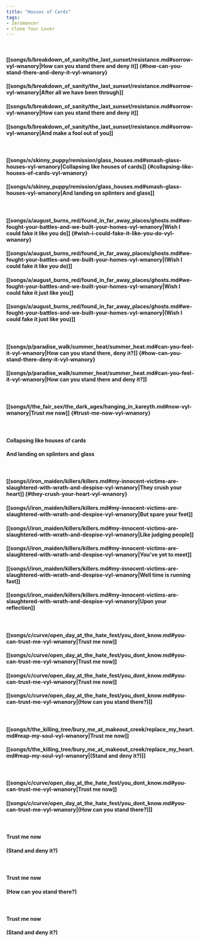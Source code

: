 ```yaml
---
title: "Houses of Cards"
tags:
- Zeromancer
- Clone Your Lover
---
```

&nbsp;
#### [[songs/b/breakdown_of_sanity/the_last_sunset/resistance.md#sorrow-vyl-wnanory|How can you stand there and deny it]] {#how-can-you-stand-there-and-deny-it-vyl-wnanory}
#### [[songs/b/breakdown_of_sanity/the_last_sunset/resistance.md#sorrow-vyl-wnanory|After all we have been through]]
#### [[songs/b/breakdown_of_sanity/the_last_sunset/resistance.md#sorrow-vyl-wnanory|How can you stand there and deny it]]
#### [[songs/b/breakdown_of_sanity/the_last_sunset/resistance.md#sorrow-vyl-wnanory|And make a fool out of you]]
&nbsp;
#### [[songs/s/skinny_puppy/remission/glass_houses.md#smash-glass-houses-vyl-wnanory|Collapsing like houses of cards]] {#collapsing-like-houses-of-cards-vyl-wnanory}
#### [[songs/s/skinny_puppy/remission/glass_houses.md#smash-glass-houses-vyl-wnanory|And landing on splinters and glass]]
&nbsp;
#### [[songs/a/august_burns_red/found_in_far_away_places/ghosts.md#we-fought-your-battles-and-we-built-your-homes-vyl-wnanory|Wish I could fake it like you do]] {#wish-i-could-fake-it-like-you-do-vyl-wnanory}
#### [[songs/a/august_burns_red/found_in_far_away_places/ghosts.md#we-fought-your-battles-and-we-built-your-homes-vyl-wnanory|(Wish I could fake it like you do)]]
#### [[songs/a/august_burns_red/found_in_far_away_places/ghosts.md#we-fought-your-battles-and-we-built-your-homes-vyl-wnanory|Wish I could fake it just like you]]
#### [[songs/a/august_burns_red/found_in_far_away_places/ghosts.md#we-fought-your-battles-and-we-built-your-homes-vyl-wnanory|(Wish I could fake it just like you)]]
&nbsp;
#### [[songs/p/paradise_walk/summer_heat/summer_heat.md#can-you-feel-it-vyl-wnanory|How can you stand there, deny it?]] {#how-can-you-stand-there-deny-it-vyl-wnanory}
#### [[songs/p/paradise_walk/summer_heat/summer_heat.md#can-you-feel-it-vyl-wnanory|How can you stand there and deny it?]]
&nbsp;
#### [[songs/t/the_fair_sex/the_dark_ages/hanging_in_kareyth.md#now-vyl-wnanory|Trust me now]] {#trust-me-now-vyl-wnanory}
&nbsp;
#### Collapsing like houses of cards
#### And landing on splinters and glass
&nbsp;
#### [[songs/i/iron_maiden/killers/killers.md#my-innocent-victims-are-slaughtered-with-wrath-and-despise-vyl-wnanory|They crush your heart]] {#they-crush-your-heart-vyl-wnanory}
#### [[songs/i/iron_maiden/killers/killers.md#my-innocent-victims-are-slaughtered-with-wrath-and-despise-vyl-wnanory|But spare your feet]]
#### [[songs/i/iron_maiden/killers/killers.md#my-innocent-victims-are-slaughtered-with-wrath-and-despise-vyl-wnanory|Like judging people]]
#### [[songs/i/iron_maiden/killers/killers.md#my-innocent-victims-are-slaughtered-with-wrath-and-despise-vyl-wnanory|You've yet to meet]]
#### [[songs/i/iron_maiden/killers/killers.md#my-innocent-victims-are-slaughtered-with-wrath-and-despise-vyl-wnanory|Well time is running fast]]
#### [[songs/i/iron_maiden/killers/killers.md#my-innocent-victims-are-slaughtered-with-wrath-and-despise-vyl-wnanory|Upon your reflection]]
&nbsp;
#### [[songs/c/curve/open_day_at_the_hate_fest/you_dont_know.md#you-can-trust-me-vyl-wnanory|Trust me now]]
#### [[songs/c/curve/open_day_at_the_hate_fest/you_dont_know.md#you-can-trust-me-vyl-wnanory|Trust me now]]
#### [[songs/c/curve/open_day_at_the_hate_fest/you_dont_know.md#you-can-trust-me-vyl-wnanory|Trust me now]]
#### [[songs/c/curve/open_day_at_the_hate_fest/you_dont_know.md#you-can-trust-me-vyl-wnanory|(How can you stand there?)]]
&nbsp;
#### [[songs/t/the_killing_tree/bury_me_at_makeout_creek/replace_my_heart.md#reap-my-soul-vyl-wnanory|Trust me now]]
#### [[songs/t/the_killing_tree/bury_me_at_makeout_creek/replace_my_heart.md#reap-my-soul-vyl-wnanory|(Stand and deny it?)]]
&nbsp;
#### [[songs/c/curve/open_day_at_the_hate_fest/you_dont_know.md#you-can-trust-me-vyl-wnanory|Trust me now]]
#### [[songs/c/curve/open_day_at_the_hate_fest/you_dont_know.md#you-can-trust-me-vyl-wnanory|(How can you stand there?)]]
&nbsp;
#### Trust me now
#### (Stand and deny it?)
&nbsp;
#### Trust me now
#### (How can you stand there?)
&nbsp;
#### Trust me now
#### (Stand and deny it?)
